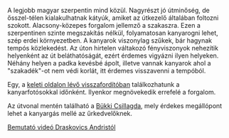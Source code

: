 A legjobb magyar szerpentin mind közül. Nagyrészt jó útminőség, de ősszel-télen kialakulhatnak kátyúk, amiket az útkezelő általában foltozni szokott. Alacsony-közepes forgalom jellemző a szakaszra. Ezen a szerpentinen szinte megszakítás nélkül, folyamatosan kanyarogni lehet, szép erdei környezetben. A kanyarok viszonylag szűkek, bár hagynak tempós közlekedést. Az úton hirtelen váltakozó fényviszonyok nehezítik helyenként az út beláthatóságát, ezért érdemes vigyázni ilyen helyeken. Néhány helyen a padka kevésbé ápolt, illetve vannak kanyarok ahol a "szakadék"-ot nem védi korlát, itt érdemes visszavenni a tempóból.

Egy, a [keleti oldalon lévő visszafordítóban](#geo:Kanyarfot%C3%B3s%20Pont@48.045056,20.479917/?b=Ide%20id%C5%91nk%C3%A9nt%20kitelep%C3%BCl%20a%20%5BKanyarfot%C3%B3%5D%28https://kanyarfoto.com/hu%29,%20akik%20k%C3%A9pet%20k%C3%A9sz%C3%ADthetnek%20a%20kanyarg%C3%A1sodr%C3%B3l.) találkozhatunk a kanyarfotósokkal időnként. Ilyenkor megnövekedik errefelé a forgalom.

Az útvonal mentén található a [Bükki Csillagda](#geo:B%C3%BCkki%20Csillagda@48.05673,20.519536/?b=A%20B%C3%BCkki%20Csillagd%C3%A1ban%20%C5%B1rrel%20kapcsolatos%20modern,%20sz%C3%B3rakoztat%C3%B3%20programok%20v%C3%A1rnak%20mindenkit.%20Egy%20planet%C3%A1riummal,%20egy%20interakt%C3%ADv%20ki%C3%A1ll%C3%ADt%C3%A1ssal,%20VR%20j%C3%A1t%C3%A9kokkal%20%C3%A9s%20a%20kupol%C3%A1ban%20m%C5%B1k%C3%B6d%C5%91,%20megtekinthet%C5%91%20%C3%A9s%20kipr%C3%B3b%C3%A1lhat%C3%B3%20napt%C3%A1vcs%C5%91vel%20tal%C3%A1lkozhatunk.%20Az%20id%C5%91j%C3%A1r%C3%A1si%20viszonyokt%C3%B3l%20f%C3%BCgg%C5%91en%20t%C3%A1vcs%C3%B6ves%20%C3%A9jszakai%20csillag%C3%A1szati%20bemutat%C3%B3kat%20is%20tal%C3%A1lhatunk.%20Tov%C3%A1bbi%20inform%C3%A1ci%C3%B3k%C3%A9rt%20%C3%A9s%20jegy%C3%A1rak%C3%A9rt%20%C3%A9rdemes%20ell%C3%A1togatni%20a%20honlapj%C3%A1ra:%20%3Chttps://www.bukkicsillagda.hu%3E.), mely érdekes megállópont lehet a kanyargás mellé az űrkedvelőknek.

[Bemutató videó Draskovics Andristól](https://youtu.be/J8CYfAB5cnQ)

